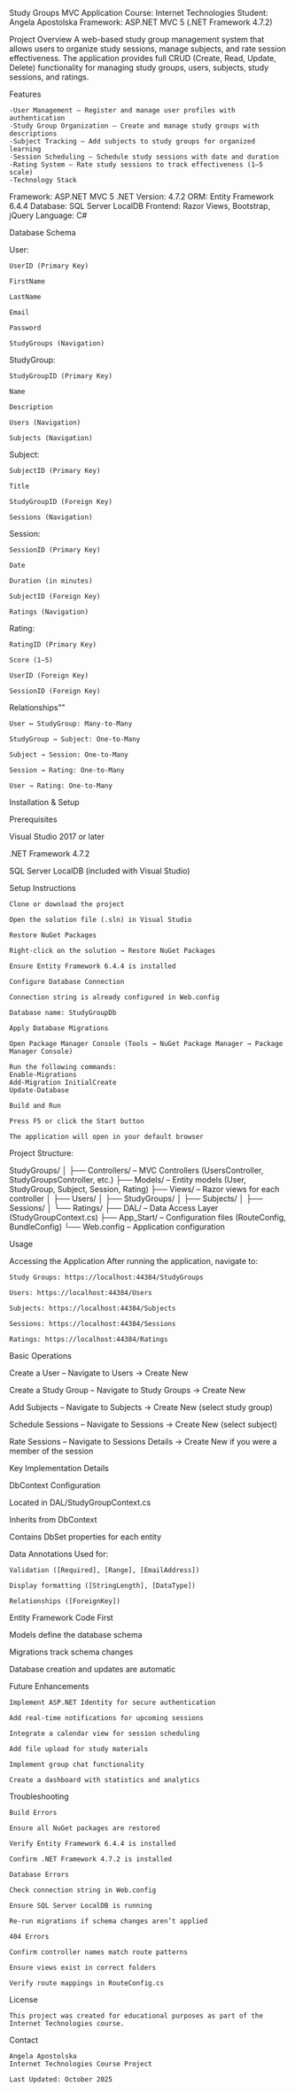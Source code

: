 Study Groups MVC Application
	Course: Internet Technologies
	Student: Angela Apostolska
	Framework: ASP.NET MVC 5 (.NET Framework 4.7.2)

Project Overview
	A web-based study group management system that allows users to organize study sessions, manage subjects, and rate session effectiveness.
	The application provides full CRUD (Create, Read, Update, Delete) functionality for managing study groups, users, subjects, study sessions, and ratings.

Features

	-User Management – Register and manage user profiles with authentication
	-Study Group Organization – Create and manage study groups with descriptions
	-Subject Tracking – Add subjects to study groups for organized learning
	-Session Scheduling – Schedule study sessions with date and duration
	-Rating System – Rate study sessions to track effectiveness (1–5 scale)	
	-Technology Stack

Framework: ASP.NET MVC 5
.NET Version: 4.7.2
ORM: Entity Framework 6.4.4
Database: SQL Server LocalDB
Frontend: Razor Views, Bootstrap, jQuery
Language: C#

Database Schema

User:

	UserID (Primary Key)

	FirstName

	LastName

	Email

	Password	

	StudyGroups (Navigation)

StudyGroup:

	StudyGroupID (Primary Key)

	Name

	Description

	Users (Navigation)

	Subjects (Navigation)

Subject:

	SubjectID (Primary Key)

	Title

	StudyGroupID (Foreign Key)

	Sessions (Navigation)

Session:

	SessionID (Primary Key)

	Date

	Duration (in minutes)

	SubjectID (Foreign Key)

	Ratings (Navigation)

Rating:

	RatingID (Primary Key)

	Score (1–5)

	UserID (Foreign Key)

	SessionID (Foreign Key)

Relationships""

	User ↔ StudyGroup: Many-to-Many

	StudyGroup → Subject: One-to-Many

	Subject → Session: One-to-Many

	Session → Rating: One-to-Many

	User → Rating: One-to-Many

Installation & Setup

Prerequisites

Visual Studio 2017 or later

.NET Framework 4.7.2

SQL Server LocalDB (included with Visual Studio)

Setup Instructions

	Clone or download the project

	Open the solution file (.sln) in Visual Studio

	Restore NuGet Packages

	Right-click on the solution → Restore NuGet Packages

	Ensure Entity Framework 6.4.4 is installed

	Configure Database Connection

	Connection string is already configured in Web.config

	Database name: StudyGroupDb

	Apply Database Migrations

	Open Package Manager Console (Tools → NuGet Package Manager → Package Manager Console)

	Run the following commands:
	Enable-Migrations
	Add-Migration InitialCreate
	Update-Database

	Build and Run

	Press F5 or click the Start button

	The application will open in your default browser

Project Structure:

StudyGroups/
│
├── Controllers/ – MVC Controllers (UsersController, StudyGroupsController, etc.)
├── Models/ – Entity models (User, StudyGroup, Subject, Session, Rating)
├── Views/ – Razor views for each controller
│ ├── Users/
│ ├── StudyGroups/
│ ├── Subjects/
│ ├── Sessions/
│ └── Ratings/
├── DAL/ – Data Access Layer (StudyGroupContext.cs)
├── App_Start/ – Configuration files (RouteConfig, BundleConfig)
└── Web.config – Application configuration

Usage

Accessing the Application
After running the application, navigate to:

	Study Groups: https://localhost:44384/StudyGroups

	Users: https://localhost:44384/Users

	Subjects: https://localhost:44384/Subjects

	Sessions: https://localhost:44384/Sessions

	Ratings: https://localhost:44384/Ratings

Basic Operations

Create a User – Navigate to Users → Create New

Create a Study Group – Navigate to Study Groups → Create New

Add Subjects – Navigate to Subjects → Create New (select study group)

Schedule Sessions – Navigate to Sessions → Create New (select subject)

Rate Sessions – Navigate to Sessions Details  → Create New if you were a member of the session

Key Implementation Details

DbContext Configuration

Located in DAL/StudyGroupContext.cs

Inherits from DbContext

Contains DbSet properties for each entity

Data Annotations
	Used for:

	Validation ([Required], [Range], [EmailAddress])

	Display formatting ([StringLength], [DataType])

	Relationships ([ForeignKey])

Entity Framework Code First

Models define the database schema

Migrations track schema changes

Database creation and updates are automatic

Future Enhancements

	Implement ASP.NET Identity for secure authentication

	Add real-time notifications for upcoming sessions

	Integrate a calendar view for session scheduling

	Add file upload for study materials

	Implement group chat functionality

	Create a dashboard with statistics and analytics

Troubleshooting

	Build Errors

	Ensure all NuGet packages are restored

	Verify Entity Framework 6.4.4 is installed

	Confirm .NET Framework 4.7.2 is installed

	Database Errors

	Check connection string in Web.config

	Ensure SQL Server LocalDB is running

	Re-run migrations if schema changes aren’t applied

	404 Errors

	Confirm controller names match route patterns

	Ensure views exist in correct folders

	Verify route mappings in RouteConfig.cs

License

	This project was created for educational purposes as part of the Internet Technologies course.

Contact

	Angela Apostolska
	Internet Technologies Course Project

	Last Updated: October 2025